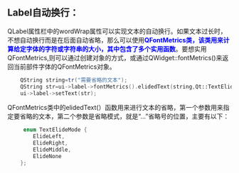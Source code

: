 ## Label自动换行：

QLabel属性栏中的wordWrap属性可以实现文本的自动换行。如果文本过长时，不想自动换行而是在后面自动省略，那么可以使用<font color=blue>**QFontMetrics类，该类用来计算给定字体的字符或字符串的大小，其中包含了多个实用函数**</font>。要想实用QFontMetrics,则可以通过创建对象的方式，或通过QWidget::fontMetrics()来返回当前部件字体的QFontMetrics对象。

```cpp
    QString string=tr("需要省略的文本");
    QString str=ui->label->fontMetrics().elidedText(string,Qt::TextElideMode::ElideRight,50);
    ui->label->setText(str);
```
QFontMetrics类中的elidedText(）函数用来进行文本的省略，第一个参数用来指定要省略的文本，第二个参数是省略模式，就是“...”省略号的位置，主要有以下：
```cpp
     enum TextElideMode {
        ElideLeft,
        ElideRight,
        ElideMiddle,
        ElideNone
    };
```
